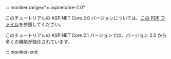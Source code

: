 ::: moniker range="= aspnetcore-2.0"

このチュートリアルの ASP.NET Core 2.0 バージョンについては、[この PDF ファイル](https://webpifeed.blob.core.windows.net/webpifeed/Partners/PDF-6-18-18.pdf)を参照してください。

このチュートリアルの ASP.NET Core 2.1 バージョンでは、バージョン 2.0 から多くの機能が強化されています。

::: moniker-end
